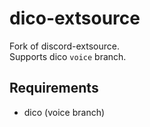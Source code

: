 # dico-extsource
Fork of discord-extsource.  
Supports dico `voice` branch.

## Requirements
- dico (voice branch)